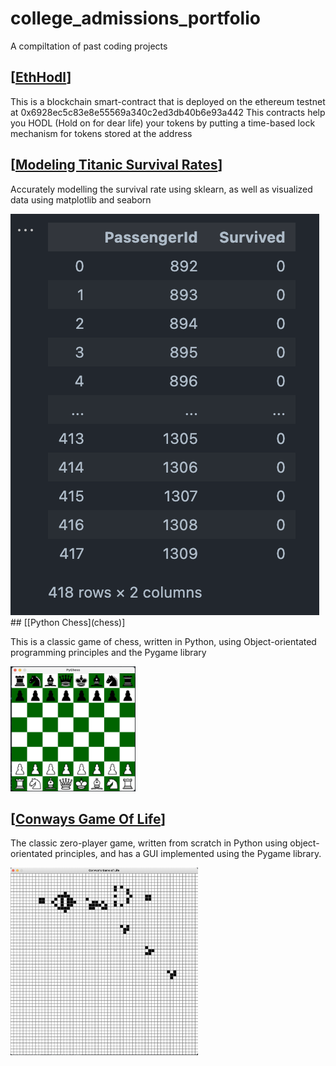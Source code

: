 # college_admissions_portfolio
A compiltation of past coding projects

## [[EthHodl](EthHodl)]
This is a blockchain smart-contract that is deployed on the ethereum testnet at 0x6928ec5c83e8e55569a340c2ed3db40b6e93a442
This contracts help you HODL (Hold on for dear life) your tokens by putting a time-based lock mechanism for tokens stored at the address 

## [[Modeling Titanic Survival Rates](titanic_model)]
<p> Accurately modelling the survival rate using sklearn, as well as visualized data using matplotlib and seaborn </p>
<img src="https://github.com/RobbyPratl/college_admissions_portfolio/blob/main/static/titanic-model-output.png" />
## [[Python Chess](chess)]
<p>This is a classic game of chess, written in Python, using Object-orientated programming principles and the Pygame library</p>
<img src="https://github.com/RobbyPratl/college_admissions_portfolio/blob/main/static/chess%20screenshot.png" width="200" height="200" />


## [[Conways Game Of Life](ConwaysGameOfLife)]
<p>The classic zero-player game, written from scratch in Python using object-orientated principles, and has a GUI implemented using the Pygame library.</p>
<img src="https://github.com/RobbyPratl/college_admissions_portfolio/blob/main/static/conwaygame_image.png" width="300" height="300" />
